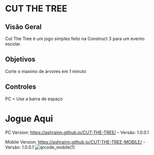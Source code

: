 # CUT THE TREE

## Visão Geral
Cut The Tree é um jogo simples feito na Construct 3 para um evento escolar.

## Objetivos
Corte o maximo de árvores em 1 minuto

## Controles
PC = Use a barra de espaço

# Jogue Aqui
PC Version: https://ashrainn.github.io/CUT-THE-TREE/ - Versão: 1.0.0.1 

Mobile Version: https://ashrainn.github.io/CUT-THE-TREE-MOBILE/ - Versão: 1.0.0.1
![qrcode_mobile(1)](https://github.com/user-attachments/assets/890d3210-8b45-4022-abfc-66570b021c94)
